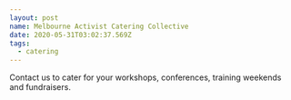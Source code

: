 ```yaml
---
layout: post
name: Melbourne Activist Catering Collective
date: 2020-05-31T03:02:37.569Z
tags:
  - catering
---
```

Contact us to cater for your workshops, conferences, training weekends and fundraisers.